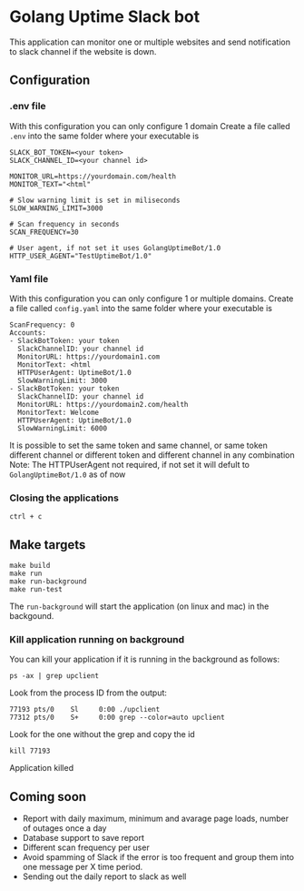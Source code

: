 # Golang Uptime Slack bot

This application can monitor one or multiple websites and send notification to slack channel if the website is down.

## Configuration

### .env file
With this configuration you can only configure 1 domain
Create a file called ```.env``` into the same folder where your executable is

```
SLACK_BOT_TOKEN=<your token>
SLACK_CHANNEL_ID=<your channel id>

MONITOR_URL=https://yourdomain.com/health
MONITOR_TEXT="<html"

# Slow warning limit is set in miliseconds
SLOW_WARNING_LIMIT=3000

# Scan frequency in seconds
SCAN_FREQUENCY=30

# User agent, if not set it uses GolangUptimeBot/1.0
HTTP_USER_AGENT="TestUptimeBot/1.0"
```

### Yaml file
With this configuration you can only configure 1 or multiple domains.
Create a file called ```config.yaml``` into the same folder where your executable is

```
ScanFrequency: 0
Accounts:
- SlackBotToken: your token
  SlackChannelID: your channel id
  MonitorURL: https://yourdomain1.com
  MonitorText: <html
  HTTPUserAgent: UptimeBot/1.0
  SlowWarningLimit: 3000
- SlackBotToken: your token
  SlackChannelID: your channel id
  MonitorURL: https://yourdomain2.com/health
  MonitorText: Welcome 
  HTTPUserAgent: UptimeBot/1.0
  SlowWarningLimit: 6000
```

It is possible to set the same token and same channel, or same token different channel or different token and different channel in any combination
Note: The HTTPUserAgent not required, if not set it will defult to `GolangUptimeBot/1.0` as of now

### Closing the applications
```
ctrl + c
```


## Make targets
```
make build
make run
make run-background
make run-test
```

The ```run-background``` will start the application (on linux and mac) in the backgound.

### Kill application running on background

You can kill your application if it is running in the background as follows:

```
ps -ax | grep upclient
```

Look from the process ID from the output:
```
77193 pts/0    Sl     0:00 ./upclient
77312 pts/0    S+     0:00 grep --color=auto upclient
```

Look for the one without the grep and copy the id
```
kill 77193
```

Application killed

## Coming soon
- Report with daily maximum, minimum and avarage page loads, number of outages once a day
- Database support to save report 
- Different scan frequency per user
- Avoid spamming of Slack if the error is too frequent and group them into one message per X time period.
- Sending out the daily report to slack as well
